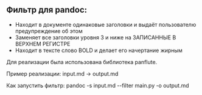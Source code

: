 ## Фильтр для pandoc:
- Находит в документе одинаковые заголовки и выдаёт пользователю
предупреждение об этом 
- Заменяет все заголовки уровня 3 и ниже на ЗАПИСАННЫЕ В ВЕРХНЕМ РЕГИСТРЕ
- Находит в тексте слово BOLD и делает его начертание жирным

Для реализации была использована библиотека panflute.

Пример реализации: input.md -> output.md

Как запустить фильтр: pandoc -s input.md --filter main.py -o output.md

